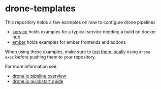 # drone-templates

This repository holds a few examples on how to configure drone pipelines

- [service](service) holds examples for a typical service needing a build on docker hub
- [ember](ember) holds examples for ember frontends and addons

When using these examples, make sure to [test them locally](https://docs.drone.io/quickstart/cli/) using `drone exec` before pushing them to your repository.

For more information see:
- [drone.io pipeline overview](https://docs.drone.io/pipeline/overview/)
- [drone.io quickstart guide](https://docs.drone.io/quickstart/docker/)
